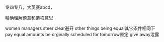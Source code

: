 专四专八，大英赛abcd，


精确理解题意和选项意思

women managers
steer clear避开
other things being equal其它条件相同下
pay equal amounts
be orginally scheduled for tomorrow原定
give away泄露